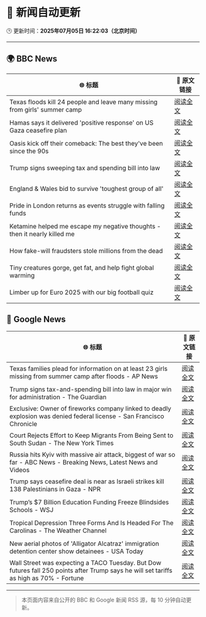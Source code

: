 # 🧠 新闻自动更新

🕒 更新时间：**2025年07月05日 16:22:03（北京时间）**

---

## 🌍 BBC News

| 🌐 标题 | 🔗 原文链接 |
|--------|-------------|
| Texas floods kill 24 people and leave many missing from girls' summer camp | [阅读全文](https://www.bbc.com/news/articles/cwyelx3x5k0o) |
| Hamas says it delivered 'positive response' on US Gaza ceasefire plan | [阅读全文](https://www.bbc.com/news/articles/cnvmrmvp98go) |
| Oasis kick off their comeback: The best they've been since the 90s | [阅读全文](https://www.bbc.com/news/articles/cn9y5z5nqe1o) |
| Trump signs sweeping tax and spending bill into law | [阅读全文](https://www.bbc.com/news/articles/cpvjlj3n1vmo) |
| England & Wales bid to survive 'toughest group of all' | [阅读全文](https://www.bbc.com/sport/football/articles/c24v11rlv1vo) |
| Pride in London returns as events struggle with falling funds | [阅读全文](https://www.bbc.com/news/articles/c0q877y7g9eo) |
| Ketamine helped me escape my negative thoughts - then it nearly killed me | [阅读全文](https://www.bbc.com/news/articles/c70r1xdyy59o) |
| How fake-will fraudsters stole millions from the dead | [阅读全文](https://www.bbc.com/news/articles/cx2390x51zqo) |
| Tiny creatures gorge, get fat, and help fight global warming | [阅读全文](https://www.bbc.com/news/articles/c628nnz3rp9o) |
| Limber up for Euro 2025 with our big football quiz | [阅读全文](https://www.bbc.com/news/articles/c1lje6568rdo) |

## 📰 Google News

| 🌐 标题 | 🔗 原文链接 |
|--------|-------------|
| Texas families plead for information on at least 23 girls missing from summer camp after floods - AP News | [阅读全文](https://news.google.com/rss/articles/CBMiogFBVV95cUxNU0JxRW9VR1hPS3hyQjlBTF9ta2xRZFlFclNXWnY4cGVOejdQcVFSbDJxN2JrUUhGc2dyQ3B1LWJ3YTlJWktpc2QyQ2VQNi1lYm1Rbmw3QlZBUU1HT0x6b1lLNDZWTVdvNjRMWWhwdHRydVhPQkE1MGZSdUNSUHV1cV9BamxoRTdpU1ZPRGZKVm1IU2hSSTNTb2NCX1N4aWFtbnc?oc=5) |
| Trump signs tax-and-spending bill into law in major win for administration - The Guardian | [阅读全文](https://news.google.com/rss/articles/CBMigAFBVV95cUxQdDdsSTRJVktyZjdNbjh1U05QTDZtRzNoZnR2dWdiUEZLOEluaTE5RlptekJBelFpU2ZnbDkyQzZ5ZjdjdzUxNV9NZ0p2aVhMa3ltX0tHd3VveG8waWRQMHZYYjB3ZnlzWmxzU1JJTko5MVV0bVNaTndOMmhiaWQwdg?oc=5) |
| Exclusive: Owner of fireworks company linked to deadly explosion was denied federal license - San Francisco Chronicle | [阅读全文](https://news.google.com/rss/articles/CBMiqwFBVV95cUxNX01SSGlveER0d1pzNGljVDJxVW5Xb0dBY19jYUVVV2ozTkVHWlU2Z085NFpGZHlNcFJJclZubEg0eGZ5TklwRmNWZVpSVjRlOTBqREpldlBKUzdBc0ZSaVFXWkx5ajlOc3VDX3JJemp0enlISEZvelQzNWZfUVZ3NVQ0ekxFeEJMYmV5N2huN0x2RFFzRkdPanNjcmNEVGdvQmRLR3N0Tm1yb1E?oc=5) |
| Court Rejects Effort to Keep Migrants From Being Sent to South Sudan - The New York Times | [阅读全文](https://news.google.com/rss/articles/CBMihwFBVV95cUxQa2xsX3BLLVFSLWdkMWpmTjlWSlM1TGVlMGdjX3FTSjJBdWVrUDV3UTBxTURoQUcyd1dqUGJjbnNrVm1WYkZuNGlXUTVVMmtvZ3BuQkx1ZXA3UE1hdjl4a3VQWDRGcDRYaGUycWI1am13bUZvdmRZMEZGY3hadElHSGo5bmNoQWs?oc=5) |
| Russia hits Kyiv with massive air attack, biggest of war so far - ABC News - Breaking News, Latest News and Videos | [阅读全文](https://news.google.com/rss/articles/CBMipgFBVV95cUxPV29CSXNBZnRHcm55blM5WlYwUWNEV19JOUlJMWE5bktQak5VMWpsNTZvc1lqcEZjQ0Z2aVZMcUZsaGNYRVB4QW14OTBiNGhDaGpCQW9hQk5IUWstNGlTMU1kbGV2N0ZCelYya014TmhKaTQ0dG5TbnFyaEFVTTVZWVNIa1Z1LWwzRnpkZ3ZGaE1aMVJ5WkJwaXJON3ZiYWRHaTBHdEhB0gGrAUFVX3lxTE5RX3I4eGNCZzltdjRySkdQVkJlZnl4YzY1Vk1kcUpfRGJJekZCRFJYZE9FZ2lGaFJuSWl4UE5EcFNhQUZzV0kxRG1HNzdvQ3dURzVLM19naVVWQ1F6YWtsYTVDcmNnREQ5cEtFQWxhdXo0cEtuSHJ5Vk1kOHlsdHBWYlRnSVpnYTNXUFc5cGdPYWZDSS04QTBOLVU2NnpRUEllRkVKRWhjYkdJRQ?oc=5) |
| Trump says ceasefire deal is near as Israeli strikes kill 138 Palestinians in Gaza - NPR | [阅读全文](https://news.google.com/rss/articles/CBMiugFBVV95cUxPMDlQa0ZkLUtRUGhxc3dvSU5ERk9ZSmFEUlh0UjJpeUJleGVzNFNwTmxxdkFmbml0cnlsVEIwZkhLQXItbmlRX1hPNkdvZ3pqTlpGUC1qdG54ekhaQ1VtZ0xQenhZV3gzQ3dNMGFrTmJaVHB5b3BnZFl3alp0UjhxckdmSTlsdlVQRWtIZUdYaHpmSkxNQVVNS2Z3eWRycnpYTGZhZ0RTRHN4TEd6Yi1fdjlYU2xMTjBCenc?oc=5) |
| Trump’s $7 Billion Education Funding Freeze Blindsides Schools - WSJ | [阅读全文](https://news.google.com/rss/articles/CBMihAFBVV95cUxNM0VseC0zY3RrcTAwYWFCSUNTbVBqc0Y5RHEtdzViREYzVzFKUjBITTBPU05XY2t3cWJGUUJCRWYwQVZ4d21yWFgxTW85MV8wczNTcUFteTJtM1lZOVZDWTFMa29fMW9yT0RWbGZzSnVnMGxycnMtUTdSRE5jVGpRVklXUUo?oc=5) |
| Tropical Depression Three Forms And Is Headed For The Carolinas - The Weather Channel | [阅读全文](https://news.google.com/rss/articles/CBMilwFBVV95cUxPN1VpN2l3Y3BhVHRPQzZ1U0JWeFM0ZkZJWTNfbFA4YXo0cGpHYXhPS3dCYmhPU2F2SWV0T0kzQTNkdy1XV1NtNnUtNEowTkVQdGhtMm9QUHlhRHRsbjFNd1pEb3huSHJUQTdUYXZHeUpaMHl4ZUpNV295Q1Z5eDRVNzYyQ3VtLXFNYURkTHlPV3c2R09fd2Rn?oc=5) |
| New aerial photos of 'Alligator Alcatraz' immigration detention center show detainees - USA Today | [阅读全文](https://news.google.com/rss/articles/CBMiqgFBVV95cUxNd05ZRm1DT0RhUkN0cEVrRFdWWmtvVUV0MGduSTdDQmtZOTZqc1JmOFNDRWNHOUgydUZnRm1KWU9QTU5VM3FyLXVNOUxrYjFMNE1RbUhYMW4tb1VkYkoxVGhhTDExUmRZaEdWcXZDUmlqbEQtSWZTdFB5eVIxRVBWSUF4Zjl0M3o5aEZIQ2k3X0IyUHF2X3k3SDN2OTN2R05DU0pfVUUxZFh4QQ?oc=5) |
| Wall Street was expecting a TACO Tuesday. But Dow futures fall 250 points after Trump says he will set tariffs as high as 70% - Fortune | [阅读全文](https://news.google.com/rss/articles/CBMipwFBVV95cUxQWl9mNEpIM2pMWmJHWjVEVjlFWHMwT056RHYxZ1RkZXlROFJ2Njhubm9Bb2EtT1kzUmVIb01Cc0dTTHYwV1BYZ1lMTV84TktHeGRnekdnYV9ZUTFuR1Z3QkRqV0xLa1hhUzJrSGNFZm9lZTEzY3BUM3dYN1FCZGVncGZkM1lvcV9Zdll2aFdTNHpYb1p2SjJZYXFUaEgxcjctcXd1S0RkWQ?oc=5) |

---
> 本页面内容来自公开的 BBC 和 Google 新闻 RSS 源，每 10 分钟自动更新。